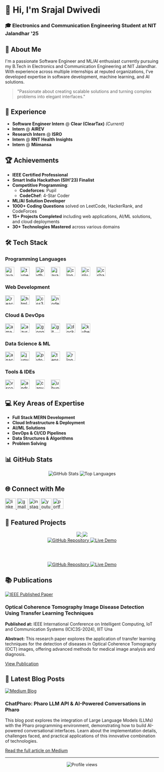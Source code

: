 # 👋 Hi, I'm Srajal Dwivedi

<h3 align="left">🎓 Electronics and Communication Engineering Student at NIT Jalandhar '25</h3>

## 🚀 About Me

I'm a passionate Software Engineer and ML/AI enthusiast currently pursuing my B.Tech in Electronics and Communication Engineering at NIT Jalandhar. With experience across multiple internships at reputed organizations, I've developed expertise in software development, machine learning, and AI solutions.

> "Passionate about creating scalable solutions and turning complex problems into elegant interfaces."

## 💼 Experience

- **Software Engineer Intern** @ **Clear (ClearTax)** _(Current)_
- **Intern** @ **AIREV**
- **Research Intern** @ **ISRO**
- **Intern** @ **RNT Health Insights**
- **Intern** @ **Miimansa**

## 🏆 Achievements

- **IEEE Certified Professional**
- **Smart India Hackathon (SIH'23) Finalist**
- **Competitive Programming**:
  - **Codeforces**: Pupil
  - **CodeChef**: 4-Star Coder
- **ML/AI Solution Developer**
- **1000+ Coding Questions** solved on LeetCode, HackerRank, and CodeForces
- **15+ Projects Completed** including web applications, AI/ML solutions, and cloud deployments
- **30+ Technologies Mastered** across various domains

## 🛠️ Tech Stack

### Programming Languages
<div align="left">
  <img src="https://cdn.jsdelivr.net/gh/devicons/devicon/icons/javascript/javascript-original.svg" height="30" alt="javascript logo"  />
  <img width="12" />
  <img src="https://cdn.jsdelivr.net/gh/devicons/devicon/icons/typescript/typescript-original.svg" height="30" alt="typescript logo"  />
  <img width="12" />
  <img src="https://cdn.jsdelivr.net/gh/devicons/devicon/icons/python/python-original.svg" height="30" alt="python logo"  />
  <img width="12" />
  <img src="https://cdn.jsdelivr.net/gh/devicons/devicon/icons/java/java-original.svg" height="30" alt="java logo"  />
  <img width="12" />
  <img src="https://cdn.jsdelivr.net/gh/devicons/devicon/icons/c/c-original.svg" height="30" alt="c logo"  />
  <img width="12" />
  <img src="https://cdn.jsdelivr.net/gh/devicons/devicon/icons/cplusplus/cplusplus-original.svg" height="30" alt="cplusplus logo"  />
  <img width="12" />
  <img src="https://cdn.jsdelivr.net/gh/devicons/devicon/icons/csharp/csharp-original.svg" height="30" alt="csharp logo"  />
</div>

### Web Development
<div align="left">
  <img src="https://cdn.jsdelivr.net/gh/devicons/devicon/icons/react/react-original.svg" height="30" alt="react logo"  />
  <img width="12" />
  <img src="https://cdn.jsdelivr.net/gh/devicons/devicon/icons/html5/html5-original.svg" height="30" alt="html5 logo"  />
  <img width="12" />
  <img src="https://cdn.jsdelivr.net/gh/devicons/devicon/icons/css3/css3-original.svg" height="30" alt="css3 logo"  />
  <img width="12" />
  <img src="https://cdn.jsdelivr.net/gh/devicons/devicon/icons/nodejs/nodejs-original.svg" height="30" alt="nodejs logo"  />
</div>

### Cloud & DevOps
<div align="left">
  <img src="https://img.icons8.com/color/48/amazon-web-services.png" height="30" alt="amazonwebservices logo"  />
  <img width="12" />
  <img src="https://cdn.jsdelivr.net/gh/devicons/devicon/icons/azure/azure-original.svg" height="30" alt="azure logo"  />
  <img width="12" />
  <img src="https://cdn.jsdelivr.net/gh/devicons/devicon/icons/googlecloud/googlecloud-original.svg" height="30" alt="googlecloud logo"  />
  <img width="12" />
  <img src="https://cdn.jsdelivr.net/gh/devicons/devicon/icons/git/git-original.svg" height="30" alt="git logo"  />
  <img width="12" />
  <img src="https://cdn.jsdelivr.net/gh/devicons/devicon/icons/docker/docker-original.svg" height="30" alt="docker logo"  />
  <img width="12" />
  <img src="https://cdn.jsdelivr.net/gh/devicons/devicon/icons/kubernetes/kubernetes-plain.svg" height="30" alt="kubernetes logo"  />
</div>

### Data Science & ML
<div align="left">
  <img src="https://cdn.jsdelivr.net/gh/devicons/devicon/icons/anaconda/anaconda-original.svg" height="30" alt="anaconda logo"  />
  <img width="12" />
  <img src="https://cdn.jsdelivr.net/gh/devicons/devicon/icons/jupyter/jupyter-original.svg" height="30" alt="jupyter logo"  />
  <img width="12" />
  <img src="https://cdn.jsdelivr.net/gh/devicons/devicon/icons/pytorch/pytorch-original.svg" height="30" alt="pytorch logo"  />
  <img width="12" />
  <img src="https://cdn.jsdelivr.net/gh/devicons/devicon/icons/tensorflow/tensorflow-original.svg" height="30" alt="tensorflow logo"  />
  <img width="12" />
  <img src="https://cdn.jsdelivr.net/gh/devicons/devicon/icons/r/r-original.svg" height="30" alt="r logo"  />
</div>

### Tools & IDEs
<div align="left">
  <img src="https://cdn.jsdelivr.net/gh/devicons/devicon/icons/vscode/vscode-original.svg" height="30" alt="vscode logo"  />
  <img width="12" />
  <img src="https://cdn.jsdelivr.net/gh/devicons/devicon/icons/androidstudio/androidstudio-original.svg" height="30" alt="androidstudio logo"  />
  <img width="12" />
  <img src="https://cdn.jsdelivr.net/gh/devicons/devicon/icons/canva/canva-original.svg" height="30" alt="canva logo"  />
  <img width="12" />
  <img src="https://cdn.jsdelivr.net/gh/devicons/devicon/icons/ubuntu/ubuntu-plain.svg" height="30" alt="ubuntu logo"  />
</div>

## 💻 Key Areas of Expertise

- **Full Stack MERN Development**
- **Cloud Infrastructure & Deployment**
- **AI/ML Solutions**
- **DevOps & CI/CD Pipelines**
- **Data Structures & Algorithms**
- **Problem Solving**

## 📊 GitHub Stats

<div align="center">
  <img src="https://github-readme-stats.vercel.app/api?username=Srajald&show_icons=true&theme=radical" alt="GitHub Stats" />
  <img src="https://github-readme-stats.vercel.app/api/top-langs/?username=Srajald&layout=compact&theme=radical" alt="Top Languages" />
</div>

## 🌐 Connect with Me

<div align="left">
  <a href="https://www.linkedin.com/in/srajal-dwivedi/">
    <img src="https://img.shields.io/static/v1?message=LinkedIn&logo=linkedin&label=&color=0077B5&logoColor=white&labelColor=&style=for-the-badge" height="35" alt="linkedin logo" />
  </a>
  <a href="mailto:srajaldwivedi@example.com">
    <img src="https://img.shields.io/static/v1?message=Gmail&logo=gmail&label=&color=D14836&logoColor=white&labelColor=&style=for-the-badge" height="35" alt="gmail logo" />
  </a>
  <a href="https://www.instagram.com/srajaldwivedi/">
    <img src="https://img.shields.io/static/v1?message=Instagram&logo=instagram&label=&color=E4405F&logoColor=white&labelColor=&style=for-the-badge" height="35" alt="instagram logo" />
  </a>
  <a href="https://www.youtube.com/channel/UCxxxx">
    <img src="https://img.shields.io/static/v1?message=Youtube&logo=youtube&label=&color=FF0000&logoColor=white&labelColor=&style=for-the-badge" height="35" alt="youtube logo" />
  </a>
  <a href="https://showcase-bonanze.netlify.app/">
    <img src="https://img.shields.io/static/v1?message=Portfolio&logo=react&label=&color=61DAFB&logoColor=white&labelColor=&style=for-the-badge" height="35" alt="portfolio website" />
  </a>
</div>


## 🔭 Featured Projects

<div align="center">
  <a href="https://github.com/aditya-kumar-25/Harvest.AI">
    <img src="https://github-readme-stats.vercel.app/api/pin/?username=Srajald&repo=project1&theme=radical" />
  </a>
  <a href="https://github.com/Srajald/project2">
    <img src="https://github-readme-stats.vercel.app/api/pin/?username=Srajald&repo=project2&theme=radical" />
  </a>
</div>

<div align="center">
  <a href="https://github.com/aditya-kumar-25/Harvest.AI">
    <img src="https://img.shields.io/badge/View_Code-GitHub-blue?style=for-the-badge&logo=github" alt="GitHub Repository"/>
  </a>
  <a href="https://harvest-ai-web.vercel.app/home" target="_blank">
    <img src="https://img.shields.io/badge/Live_Demo-Netlify-00C7B7?style=for-the-badge&logo=netlify" alt="Live Demo"/>
  </a>
  
  <br/><br/>
  
  <a href="https://github.com/Srajald/Laptop-Price-Predictor">
    <img src="https://img.shields.io/badge/View_Code-GitHub-blue?style=for-the-badge&logo=github" alt="GitHub Repository"/>
  </a>
  <a href="https://project2-demo.vercel.app" target="_blank">
    <img src="https://img.shields.io/badge/Live_Demo-Vercel-000000?style=for-the-badge&logo=vercel" alt="Live Demo"/>
  </a>
</div>

## 📚 Publications

<div align="left">
  <a href="https://ieeexplore.ieee.org/document/10603343" target="_blank">
    <img src="https://img.shields.io/badge/IEEE-Published-00629B?style=for-the-badge&logo=ieee" alt="IEEE Published Paper"/>
  </a>
  
  ### Optical Coherence Tomography Image Disease Detection Using Transfer Learning Techniques
  
  **Published at:** IEEE International Conference on Intelligent Computing, IoT and Communication Systems (ICIC3S-2024), IIIT Una
  
  **Abstract:** This research paper explores the application of transfer learning techniques for the detection of diseases in Optical Coherence Tomography (OCT) images, offering advanced methods for medical image analysis and diagnosis.
  
  [View Publication](https://ieeexplore.ieee.org/document/10603343)
</div>

## 📝 Latest Blog Posts

<div align="left">
  <a href="https://medium.com/@srajaldwivedi2003/chatpharo-pharo-llm-api-ai-powered-conversations-in-pharo-7570d1136a4b" target="_blank">
    <img src="https://img.shields.io/badge/Medium-12100E?style=for-the-badge&logo=medium&logoColor=white" alt="Medium Blog"/>
  </a>
  
  ### ChatPharo: Pharo LLM API & AI-Powered Conversations in Pharo
  
  
  This blog post explores the integration of Large Language Models (LLMs) with the Pharo programming environment, demonstrating how to build AI-powered conversational interfaces. Learn about the implementation details, challenges faced, and practical applications of this innovative combination of technologies.
  
  [Read the full article on Medium](https://medium.com/@srajaldwivedi2003/chatpharo-pharo-llm-api-ai-powered-conversations-in-pharo-7570d1136a4b)
</div>

---

<div align="center">
  <img src="https://komarev.com/ghpvc/?username=Srajald&label=Profile%20views&color=0e75b6&style=flat" alt="Profile views" />
</div>
